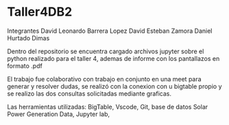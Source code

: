 # Taller4DB2

Integrantes David Leonardo Barrera Lopez David Esteban Zamora Daniel Hurtado Dimas

Dentro del repositorio se encuentra cargado archivos jupyter sobre el python realizado para el taller 4, ademas de informe con los pantallazos en formato .pdf

El trabajo fue colaborativo con trabajo en conjunto en una meet para generar y resolver dudas, se realizó con la conexion con u bigtable propio y se realizo las dos consultas solicitadas mediante graficas.

Las herramientas utilizadas: BigTable, Vscode, Git, base de datos Solar Power Generation Data, Jupyter lab,
